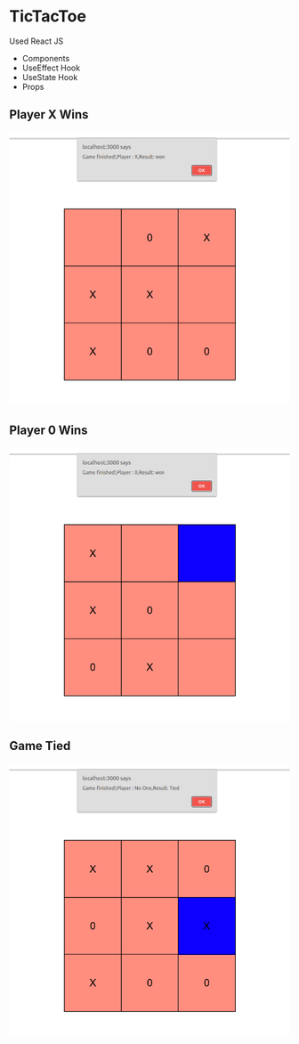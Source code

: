 # TicTacToe
Used React JS
* Components
* UseEffect Hook
* UseState Hook
* Props

## Player X Wins
![Player X Wins](https://github.com/Ankit4371/TicTacToe/blob/master/public/Screenshot%20from%202022-11-09%2011-49-20.png)

## Player 0 Wins

![Player 0 Wins](https://github.com/Ankit4371/TicTacToe/blob/master/public/Screenshot%20from%202022-11-09%2011-49-38.png)
## Game Tied
![Game Tied ](https://github.com/Ankit4371/TicTacToe/blob/master/public/Screenshot%20from%202022-11-09%2011-53-42.png)
